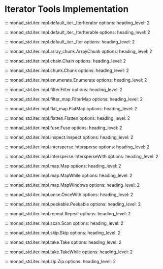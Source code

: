 # Iterator Tools Implementation

::: monad_std.iter.impl.default_iter._IterIterator
    options:
        heading_level: 2

::: monad_std.iter.impl.default_iter._IterIterable
    options:
        heading_level: 2

::: monad_std.iter.impl.default_iter._Iter
    options:
        heading_level: 2

::: monad_std.iter.impl.array_chunk.ArrayChunk
    options:
        heading_level: 2

::: monad_std.iter.impl.chain.Chain
    options:
        heading_level: 2

::: monad_std.iter.impl.chunk.Chunk
    options:
        heading_level: 2

::: monad_std.iter.impl.enumerate.Enumerate
    options:
        heading_level: 2

::: monad_std.iter.impl.filter.Filter
    options:
        heading_level: 2

::: monad_std.iter.impl.filter_map.FilterMap
    options:
        heading_level: 2

::: monad_std.iter.impl.flat_map.FlatMap
    options:
        heading_level: 2

::: monad_std.iter.impl.flatten.Flatten
    options:
        heading_level: 2

::: monad_std.iter.impl.fuse.Fuse
    options:
        heading_level: 2

::: monad_std.iter.impl.inspect.Inspect
    options:
        heading_level: 2

::: monad_std.iter.impl.intersperse.Intersperse
    options:
        heading_level: 2

::: monad_std.iter.impl.intersperse.IntersperseWith
    options:
        heading_level: 2

::: monad_std.iter.impl.map.Map
    options:
        heading_level: 2

::: monad_std.iter.impl.map.MapWhile
    options:
        heading_level: 2

::: monad_std.iter.impl.map.MapWindows
    options:
        heading_level: 2

::: monad_std.iter.impl.once.OnceWith
    options:
        heading_level: 2

::: monad_std.iter.impl.peekable.Peekable
    options:
        heading_level: 2

::: monad_std.iter.impl.repeat.Repeat
    options:
        heading_level: 2

::: monad_std.iter.impl.scan.Scan
    options:
        heading_level: 2

::: monad_std.iter.impl.skip.Skip
    options:
        heading_level: 2

::: monad_std.iter.impl.take.Take
    options:
        heading_level: 2

::: monad_std.iter.impl.take.TakeWhile
    options:
        heading_level: 2

::: monad_std.iter.impl.zip.Zip
    options:
        heading_level: 2
